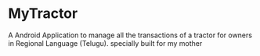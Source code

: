 # MyTractor
A Android Application to manage all the transactions of a tractor for owners in Regional Language (Telugu).
specially built for my mother
